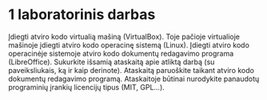 # 1 laboratorinis darbas
Įdiegti atviro kodo virtualią mašiną (VirtualBox). Toje pačioje virtualioje mašinoje įdiegti atviro kodo operacinę sistemą (Linux). Įdiegti atviro kodo operacinėje sistemoje atviro kodo dokumentų redagavimo programa (LibreOffice). Sukurkite išsamią ataskaitą apie atliktą darbą (su paveiksliukais, ką ir kaip derinote). Ataskaitą paruoškite taikant atviro kodo dokumentų redagavimo programą. Ataskaitoje būtinai nurodykite panaudotų programinių įrankių licencijų tipus (MIT, GPL...).
